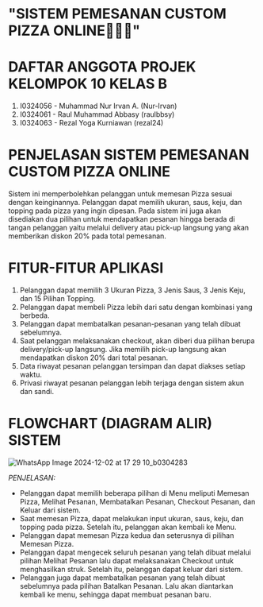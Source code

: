 # "SISTEM PEMESANAN CUSTOM PIZZA ONLINE🤌🤌🤌"
# DAFTAR ANGGOTA PROJEK KELOMPOK 10 KELAS B
1. I0324056 - Muhammad Nur Irvan A. (Nur-Irvan)
2. I0324061 - Raul Muhammad Abbasy (raulbbsy)
3. I0324063 - Rezal Yoga Kurniawan (rezal24)
# PENJELASAN SISTEM PEMESANAN CUSTOM PIZZA ONLINE
Sistem ini memperbolehkan pelanggan untuk memesan Pizza sesuai dengan keinginannya. Pelanggan dapat memilih ukuran, saus, keju, dan topping pada pizza yang ingin dipesan. Pada sistem ini juga akan disediakan dua pilihan untuk mendapatkan pesanan hingga berada di tangan pelanggan yaitu melalui delivery atau pick-up langsung yang akan memberikan diskon 20% pada total pemesanan.
# FITUR-FITUR APLIKASI
1. Pelanggan dapat memilih 3 Ukuran Pizza, 3 Jenis Saus, 3 Jenis Keju, dan 15 Pilihan Topping.
2. Pelanggan dapat membeli Pizza lebih dari satu dengan kombinasi yang berbeda.
3. Pelanggan dapat membatalkan pesanan-pesanan yang telah dibuat sebelumnya.
4. Saat pelanggan melaksanakan checkout, akan diberi dua pilihan berupa delivery/pick-up langsung. Jika memilih pick-up langsung akan mendapatkan diskon 20% dari total pesanan.
5. Data riwayat pesanan pelanggan tersimpan dan dapat diakses setiap waktu.
6. Privasi riwayat pesanan pelanggan lebih terjaga dengan sistem akun dan sandi.
# FLOWCHART (DIAGRAM ALIR) SISTEM
![WhatsApp Image 2024-12-02 at 17 29 10_b0304283](https://github.com/user-attachments/assets/0ab40c6c-542d-4ae0-8287-880429a5c388)

*PENJELASAN:*
- Pelanggan dapat memilih beberapa pilihan di Menu meliputi Memesan Pizza, Melihat Pesanan, Membatalkan Pesanan, Checkout Pesanan, dan Keluar dari sistem.
- Saat memesan Pizza, dapat melakukan input ukuran, saus, keju, dan topping pada pizza. Setelah itu, pelanggan akan kembali ke Menu.
- Pelanggan dapat memesan Pizza kedua dan seterusnya di pilihan Memesan Pizza.
- Pelanggan dapat mengecek seluruh pesanan yang telah dibuat melalui pilihan Melihat Pesanan lalu dapat melaksanakan Checkout untuk menghasilkan struk. Setelah itu, pelanggan dapat keluar dari sistem.
- Pelanggan juga dapat membatalkan pesanan yang telah dibuat sebelumnya pada pilihan Batalkan Pesanan. Lalu akan diantarkan kembali ke menu, sehingga dapat membuat pesanan baru.
